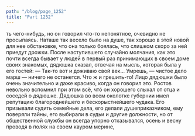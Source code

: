 ```yaml
---
path: "/blog/page_1252"
title: "Part 1252"
---
```


ть чего-нибудь, но он говорил что-то непонятное, очевидно не просыпаясь. Наташе так весело было на душе, так хорошо в этой новой для нее обстановке, что она только боялась, что слишком скоро за ней приедут дрожки. После наступившего случайно молчания, как это почти всегда бывает у людей в первый раз принимающих в своем доме своих знакомых, дядюшка сказал, отвечая на мысль, которая была у его гостей:
— Так-то вот и доживаю свой век... Умрешь, — чистое дело марш — ничего не останется. Что ж и грешить-то!
Лицо дядюшки было очень значительно и даже красиво, когда он говорил это. Ростов невольно вспомнил при этом всё, чтó он хорошего слыхал от отца и соседей о дядюшке. Дядюшка во всем околотке губернии имел репутацию благороднейшего и бескорыстнейшего чудака. Его призывали судить семейные дела, его делали душеприказчиком, ему поверяли тайны, его выбирали в судьи и другие должности, но от общественной службы он всегда упорно отказывался, осень и весну проводя в полях на своем кауром мерине, 
